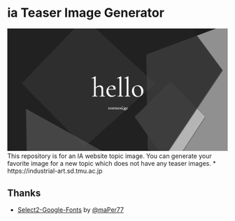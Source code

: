 # ia Teaser Image Generator

<img src="./teaser.gif">
This repository is for an IA website topic image. You can generate your favorite image for a new topic which does not have any teaser images.
* https://industrial-art.sd.tmu.ac.jp

## Thanks
  * <a href="https://github.com/maPer77/Select2-Google-Fonts">Select2-Google-Fonts</a> by <a href="https://github.com/maPer77">@maPer77</a>